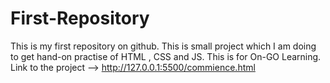 # First-Repository
This is my first repository on github.
This is small project which I am doing to get hand-on practise of HTML , CSS and JS. This is for On-GO Learning.
Link to the project --> http://127.0.0.1:5500/commience.html
